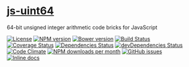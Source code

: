 [js-uint64](http://aureooms.github.io/js-uint64)
==

64-bit unsigned integer arithmetic code bricks for JavaScript

[![License](https://img.shields.io/github/license/aureooms/js-uint64.svg?style=flat)](https://raw.githubusercontent.com/aureooms/js-uint64/master/LICENSE)
[![NPM version](https://img.shields.io/npm/v/@aureooms/js-uint64.svg?style=flat)](https://www.npmjs.org/package/@aureooms/js-uint64)
[![Bower version](https://img.shields.io/bower/v/@aureooms/js-uint64.svg?style=flat)](http://bower.io/search/?q=@aureooms/js-uint64)
[![Build Status](https://img.shields.io/travis/aureooms/js-uint64.svg?style=flat)](https://travis-ci.org/aureooms/js-uint64)
[![Coverage Status](https://img.shields.io/coveralls/aureooms/js-uint64.svg?style=flat)](https://coveralls.io/r/aureooms/js-uint64)
[![Dependencies Status](https://img.shields.io/david/aureooms/js-uint64.svg?style=flat)](https://david-dm.org/aureooms/js-uint64#info=dependencies)
[![devDependencies Status](https://img.shields.io/david/dev/aureooms/js-uint64.svg?style=flat)](https://david-dm.org/aureooms/js-uint64#info=devDependencies)
[![Code Climate](https://img.shields.io/codeclimate/github/aureooms/js-uint64.svg?style=flat)](https://codeclimate.com/github/aureooms/js-uint64)
[![NPM downloads per month](https://img.shields.io/npm/dm/@aureooms/js-uint64.svg?style=flat)](https://www.npmjs.org/package/@aureooms/js-uint64)
[![GitHub issues](https://img.shields.io/github/issues/aureooms/js-uint64.svg?style=flat)](https://github.com/aureooms/js-uint64/issues)
[![Inline docs](http://inch-ci.org/github/aureooms/js-uint64.svg?branch=master&style=shields)](http://inch-ci.org/github/aureooms/js-uint64)
